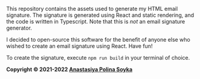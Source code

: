 This repository contains the assets used to generate my HTML email signature. The signature is generated using React and static rendering, and the code is written in Typescript. Note that this is *not* an email signature generator.

I decided to open-source this software for the benefit of anyone else who wished to create an email signature using React. Have fun!

To create the signature, execute `npm run build` in your terminal of choice.

**Copyright © 2021-2022 [Anastasiya Polina Soyka](mailto:apsoyka@protonmail.com)**